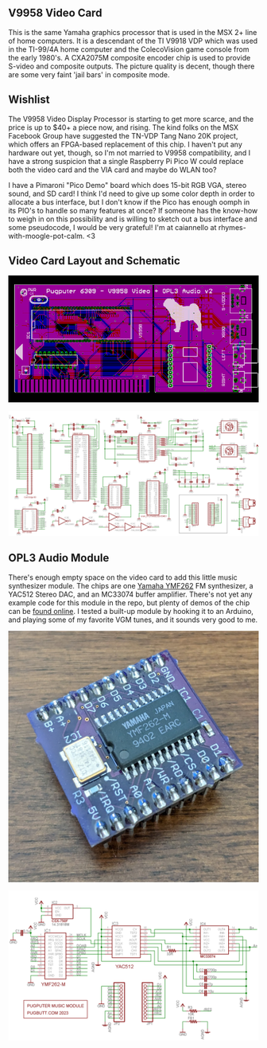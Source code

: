 ## V9958 Video Card

This is the same Yamaha graphics processor that is used in the MSX 2+ line of home computers. It is a descendant of the TI V9918 VDP which was used in the TI-99/4A home computer and the ColecoVision game console from the early 1980's. A CXA2075M composite encoder chip is used to provide S-video and composite outputs. The picture quality is decent, though there are some very faint 'jail bars' in composite mode.

## Wishlist

The V9958 Video Display Processor is starting to get more scarce, and the price is up to $40+ a piece now, and rising. The kind folks on the MSX Facebook Group have suggested the TN-VDP Tang Nano 20K project, which offers an FPGA-based replacement of this chip. I haven't put any hardware out yet, though, so I'm not married to V9958 compatibility, and I have a strong suspicion that a single Raspberry Pi Pico W could replace both the video card and the VIA card and maybe do WLAN too?

I have a Pimaroni "Pico Demo" board which does 15-bit RGB VGA, stereo sound, and SD card! I think I'd need to give up some color depth in order to allocate a bus interface, but I don't know if the Pico has enough oomph in its PIO's to handle so many features at once? If someone has the know-how to weigh in on this possibility and is willing to sketch out a bus interface and some pseudocode, I would be very grateful! I'm at caiannello at rhymes-with-moogle-pot-calm.  <3

## Video Card Layout and Schematic

![V9958 Layout](https://raw.githubusercontent.com/caiannello/Pugputer6309/main/Hardware/V9958%20Video%20Card/V9958%20Video%20Card%20Layout.png)

![V9958 Schematic](https://raw.githubusercontent.com/caiannello/Pugputer6309/main/Hardware/V9958%20Video%20Card/V9958%20Video%20Card%20Schematic.png)

## OPL3 Audio Module

There's enough empty space on the video card to add this little music synthesizer module. The chips are one [Yamaha YMF262](https://www.polynominal.com/yamaha-opl3/) FM synthesizer, a YAC512 Stereo DAC, and an MC33074 buffer amplifier. There's not yet any example code for this module in the repo, but plenty of demos of the chip can be [found online](https://www.youtube.com/watch?v=GBQ2RzsHe1g). I tested a built-up module by hooking it to an Arduino, and playing some of my favorite VGM tunes, and it sounds very good to me.

![OPL3 Module](https://raw.githubusercontent.com/caiannello/Pugputer6309/main/Hardware/V9958%20Video%20Card/opl3_module_prototype.jpg)

![OPL3 Schematic](https://raw.githubusercontent.com/caiannello/Pugputer6309/main/Hardware/V9958%20Video%20Card/opl3_module_schematic.png)
